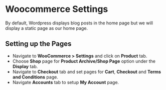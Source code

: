 # Woocommerce Settings

By default, Wordpress displays blog posts in the home page but we will display a static page as our home page.

## Setting up the Pages

* Navigate to **WooCommerce > Settings** and click on **Product** tab.
* Choose **Shop** page for **Product Archive/Shop Page** option under the **Display** tab.
* Navigate to **Checkout** tab and set pages for **Cart**, **Checkout** and **Terms and Conditions** page.
* Navigate **Accounts** tab to setup **My Account** page.
